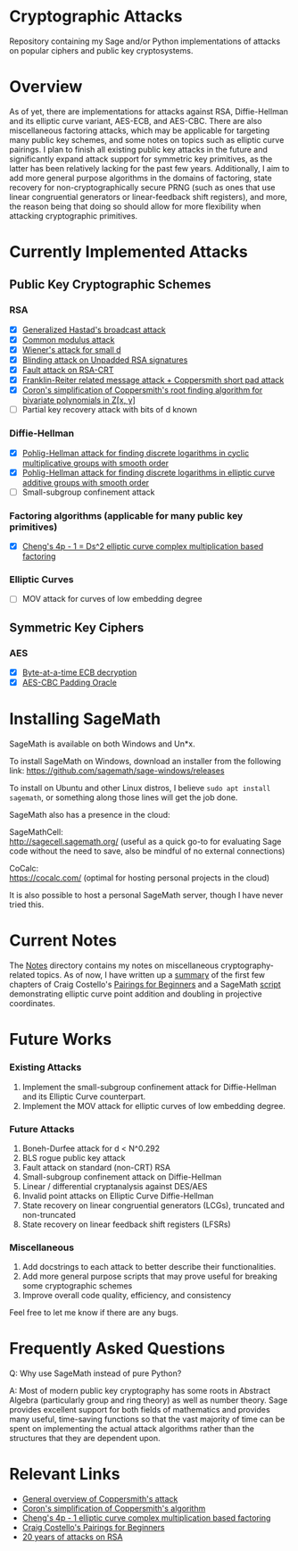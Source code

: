 # Cryptographic Attacks

Repository containing my Sage and/or Python implementations of attacks on popular ciphers and public key cryptosystems.  

# Overview

As of yet, there are implementations for attacks against RSA, Diffie-Hellman and its elliptic curve variant, AES-ECB, and AES-CBC.  There are also miscellaneous factoring attacks, which may be applicable for targeting many public key schemes, and some notes on topics such as elliptic curve pairings.  I plan to finish all existing public key attacks in the future and significantly expand attack support for symmetric key primitives, as the latter has been relatively lacking for the past few years.  Additionally, I aim to add more general purpose algorithms in the domains of factoring, state recovery for non-cryptographically secure PRNG (such as ones that use linear congruential generators or linear-feedback shift registers), and more, the reason being that doing so should allow for more flexibility when attacking cryptographic primitives.

# Currently Implemented Attacks

## Public Key Cryptographic Schemes

### RSA

- [x] [Generalized Hastad's broadcast attack](https://github.com/pwang00/Cryptographic-Attacks/blob/master/Public%20Key/RSA/hastad.sage)
- [x] [Common modulus attack](https://github.com/pwang00/Cryptographic-Attacks/blob/master/Public%20Key/RSA/common_modulus.py)
- [x] [Wiener's attack for small d](https://github.com/pwang00/Cryptographic-Attacks/blob/master/Public%20Key/RSA/wiener.sage)
- [x] [Blinding attack on Unpadded RSA signatures](https://github.com/pwang00/Cryptographic-Attacks/blob/master/Public%20Key/RSA/blinding.sage)
- [x] [Fault attack on RSA-CRT](https://github.com/pwang00/Cryptographic-Attacks/blob/master/Public%20Key/RSA/fault_attack.sage)
- [x] [Franklin-Reiter related message attack + Coppersmith short pad attack](https://github.com/pwang00/Cryptographic-Attacks/blob/master/Public%20Key/RSA/coppersmith_short_pad.sage)
- [x] [Coron's simplification of Coppersmith's root finding algorithm for bivariate polynomials in Z[x, y]](https://github.com/pwang00/Cryptographic-Attacks/blob/master/Public%20Key/RSA/coron.sage)
- [ ] Partial key recovery attack with bits of d known

### Diffie-Hellman

- [x] [Pohlig-Hellman attack for finding discrete logarithms in cyclic multiplicative groups with smooth order](https://github.com/pwang00/Cryptographic-Attacks/blob/master/Public%20Key/Diffie%20Hellman/pohlig_hellman.sage)
- [x] [Pohlig-Hellman attack for finding discrete logarithms in elliptic curve additive groups with smooth order](https://github.com/pwang00/Cryptographic-Attacks/blob/master/Public%20Key/Diffie%20Hellman/pohlig_hellman_EC.sage)
- [ ] Small-subgroup confinement attack

### Factoring algorithms (applicable for many public key primitives)
- [x] [Cheng's 4p - 1 = Ds^2 elliptic curve complex multiplication based factoring](https://github.com/pwang00/Cryptographic-Attacks/blob/master/Public%20Key/Factoring/cm_factor.sage)

### Elliptic Curves
- [ ] MOV attack for curves of low embedding degree

## Symmetric Key Ciphers 

### AES

- [x] [Byte-at-a-time ECB decryption](https://github.com/pwang00/Cryptographic-Attacks/blob/master/Symmetric%20Key/AES/byte_at_a_time/break_ecb.py)
- [x] [AES-CBC Padding Oracle](https://github.com/pwang00/Cryptographic-Attacks/blob/master/Symmetric%20Key/AES/padding_oracle/padding_oracle.py)

# Installing SageMath

SageMath is available on both Windows and Un*x.

To install SageMath on Windows, download an installer from the following link: https://github.com/sagemath/sage-windows/releases

To install on Ubuntu and other Linux distros, I believe `sudo apt install sagemath`, or something along those lines will get the job done.

SageMath also has a presence in the cloud:

SageMathCell:  
http://sagecell.sagemath.org/  (useful as a quick go-to for evaluating Sage code without the need to save, also be mindful of no external connections)

CoCalc:  
https://cocalc.com/  (optimal for hosting personal projects in the cloud)

It is also possible to host a personal SageMath server, though I have never tried this.

# Current Notes

The [Notes](https://github.com/pwang00/Cryptographic-Attacks/tree/master/Public%20Key/Notes/) directory contains my notes on miscellaneous cryptography-related topics.  As of now, I have written up a [summary](https://github.com/pwang00/Cryptographic-Attacks/blob/master/Public%20Key/Notes/Elliptic%20Curves/Pairings/Pairings_For_Beginners_Notes.pdf) of the first few chapters of Craig Costello's [Pairings for Beginners](https://static1.squarespace.com/static/5fdbb09f31d71c1227082339/t/5ff394720493bd28278889c6/1609798774687/PairingsForBeginners.pdf) and a SageMath [script](https://github.com/pwang00/Cryptographic-Attacks/blob/master/Public%20Key/Notes/Elliptic%20Curves/Pairings/affine_to_projective.sage) demonstrating elliptic curve point addition and doubling in projective coordinates.

# Future Works

### Existing Attacks
1. Implement the small-subgroup confinement attack for Diffie-Hellman and its Elliptic Curve counterpart.
2. Implement the MOV attack for elliptic curves of low embedding degree.

### Future Attacks
1. Boneh-Durfee attack for d < N^0.292
2. BLS rogue public key attack
3. Fault attack on standard (non-CRT) RSA
4. Small-subgroup confinement attack on Diffie-Hellman
5. Linear / differential cryptanalysis against DES/AES
6. Invalid point attacks on Elliptic Curve Diffie-Hellman
7. State recovery on linear congruential generators (LCGs), truncated and non-truncated
8. State recovery on linear feedback shift registers (LFSRs)

### Miscellaneous
1. Add docstrings to each attack to better describe their functionalities.
2. Add more general purpose scripts that may prove useful for breaking some cryptographic schemes
3. Improve overall code quality, efficiency, and consistency

Feel free to let me know if there are any bugs.

# Frequently Asked Questions

Q: Why use SageMath instead of pure Python?

A: Most of modern public key cryptography has some roots in Abstract Algebra (particularly group and ring theory) as well as number theory.  Sage provides excellent support for both fields of mathematics and provides many useful, time-saving functions so that the vast majority of time can be spent on implementing the actual attack algorithms rather than the structures that they are dependent upon.

# Relevant Links

* [General overview of Coppersmith's attack](https://en.wikipedia.org/wiki/Coppersmith%27s_attack)
* [Coron's simplification of Coppersmith's algorithm](https://www.iacr.org/archive/crypto2007/46220372/46220372.pdf)
* [Cheng's 4p - 1 elliptic curve complex multiplication based factoring](https://crocs.fi.muni.cz/_media/public/papers/2019-secrypt-sedlacek.pdf)
* [Craig Costello's Pairings for Beginners](https://static1.squarespace.com/static/5fdbb09f31d71c1227082339/t/5ff394720493bd28278889c6/1609798774687/PairingsForBeginners.pdf)
* [20 years of attacks on RSA](https://crypto.stanford.edu/~dabo/pubs/papers/RSA-survey.pdf)

